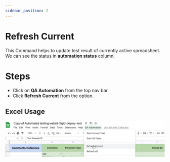 ```yaml
---
sidebar_position: 2
---
```


# Refresh Current

This Command helps to update test result of currently active spreadsheet. We can see the status in **automation status** column.

# Steps

- Click on **QA Automation** from the top nav bar.
- Click **Refresh Current** from the option.


## Excel Usage

![Refresh current](./img/refresh_current.png)

